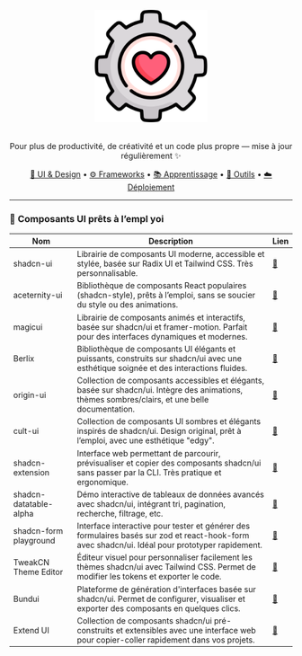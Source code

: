 <p align="center">
  <img width="200" src="./assets/logo.png" alt="logo toolbox">
</p>

<!-- <h1 align="center">Mon coffre à outils de dev</h1> -->
<p align="center">
<br>
  Pour plus de productivité, de créativité et un code plus propre — mise à jour régulièrement ✨
</p>
<p align="center">
  <a href="#-ui--design">🎨 UI & Design</a> •
  <a href="#-frameworks--librairies">⚙️ Frameworks</a> •
  <a href="#-apprentissage--références">📚 Apprentissage</a> •
  <a href="#-outils--productivité">🚀 Outils</a> •
  <a href="#-déploiement--plateformes">☁️ Déploiement</a>
</p>

---

### 🧩 **Composants UI prêts à l’empl yoi**

| Nom  | Description                                                                                             | Lien       |
|---------------------|---------------------------------------------------------------------------------------------------------|------------|
| shadcn-ui           | Librairie de composants UI moderne, accessible et stylée, basée sur Radix UI et Tailwind CSS. Très personnalisable. | [🔗](https://ui.shadcn.com) |
| aceternity-ui       | Bibliothèque de composants React populaires (shadcn-style), prêts à l’emploi, sans se soucier du style ou des animations. | [🔗](https://ui.aceternity.com) |
| magicui             | Librairie de composants animés et interactifs, basée sur shadcn/ui et framer-motion. Parfait pour des interfaces dynamiques et modernes. | [🔗](https://magicui.design) |
| Berlix                      | Bibliothèque de composants UI élégants et puissants, construits sur shadcn/ui avec une esthétique soignée et des interactions fluides. | [🔗](https://berlix.vercel.app/) |
| origin-ui           | Collection de composants accessibles et élégants, basée sur shadcn/ui. Intègre des animations, thèmes sombres/clairs, et une belle documentation. | [🔗](https://originui.com/) |
| cult-ui             | Collection de composants UI sombres et élégants inspirés de shadcn/ui. Design original, prêt à l’emploi, avec une esthétique "edgy". | [🔗](https://www.cult-ui.com/) |
| shadcn-extension             | Interface web permettant de parcourir, prévisualiser et copier des composants shadcn/ui sans passer par la CLI. Très pratique et ergonomique. | [🔗](https://shadcn-extension.vercel.app/) |
| shadcn-datatable-alpha       | Démo interactive de tableaux de données avancés avec shadcn/ui, intégrant tri, pagination, recherche, filtrage, etc. | [🔗](https://shadcn-datatable-alpha.vercel.app/) |
| shadcn-form playground       | Interface interactive pour tester et générer des formulaires basés sur zod et react-hook-form avec shadcn/ui. Idéal pour prototyper rapidement. | [🔗](https://www.shadcn-form.com/playground) |
| TweakCN Theme Editor         | Éditeur visuel pour personnaliser facilement les thèmes shadcn/ui avec Tailwind CSS. Permet de modifier les tokens et exporter le code. | [🔗](https://tweakcn.com/editor/theme) |
| Bundui                      | Plateforme de génération d'interfaces basée sur shadcn/ui. Permet de configurer, visualiser et exporter des composants en quelques clics. | [🔗](https://bundui.io/) |
| Extend UI                   | Collection de composants shadcn/ui pré-construits et extensibles avec une interface web pour copier-coller rapidement dans vos projets. | [🔗](https://www.extend-ui.com/) |
